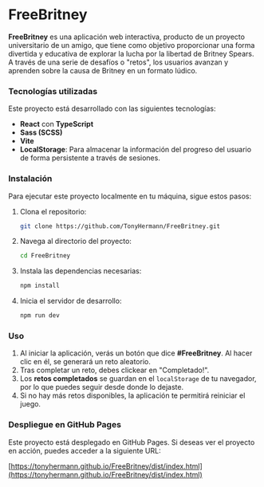 # FreeBritney

**FreeBritney** es una aplicación web interactiva, producto de un proyecto universitario de un amigo, que tiene como objetivo proporcionar una forma divertida y educativa de explorar la lucha por la libertad de Britney Spears. A través de una serie de desafíos o "retos", los usuarios avanzan y aprenden sobre la causa de Britney en un formato lúdico.

### **Tecnologías utilizadas**

Este proyecto está desarrollado con las siguientes tecnologías:

- **React** con **TypeScript**
- **Sass (SCSS)**
- **Vite**
- **LocalStorage**: Para almacenar la información del progreso del usuario de forma persistente a través de sesiones.

### **Instalación**

Para ejecutar este proyecto localmente en tu máquina, sigue estos pasos:

1. Clona el repositorio:
    ```bash
    git clone https://github.com/TonyHermann/FreeBritney.git
    ```

2. Navega al directorio del proyecto:
    ```bash
    cd FreeBritney
    ```

3. Instala las dependencias necesarias:
    ```bash
    npm install
    ```

4. Inicia el servidor de desarrollo:
    ```bash
    npm run dev
    ```

### **Uso**

1. Al iniciar la aplicación, verás un botón que dice **#FreeBritney**. Al hacer clic en él, se generará un reto aleatorio.
2. Tras completar un reto, debes clickear en "Completado!".
3. Los **retos completados** se guardan en el `localStorage` de tu navegador, por lo que puedes seguir desde donde lo dejaste.
4. Si no hay más retos disponibles, la aplicación te permitirá reiniciar el juego.

### **Despliegue en GitHub Pages**

Este proyecto está desplegado en GitHub Pages. Si deseas ver el proyecto en acción, puedes acceder a la siguiente URL:

[https://tonyhermann.github.io/FreeBritney/dist/index.html](https://tonyhermann.github.io/FreeBritney/dist/index.html)
